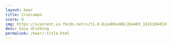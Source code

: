```yaml
---
layout: beer
title: Cruzcampo
score: 6
img: https://scontent.xx.fbcdn.net/v/t1.0-0/p480x480/264403_10151694536708745_1298889096_n.jpg?oh=b14324b5fcd8fb803385220db5cc9c64&oe=5883C9E3
desc: Easy drinking
permalink: /beer/:title.html
---
```


